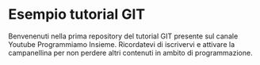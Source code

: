 # Esempio tutorial GIT 
Benvenenuti nella prima repository del tutorial GIT presente sul canale Youtube Programmiamo Insieme.
Ricordatevi di iscrivervi e attivare la campanellina per non perdere altri contenuti in ambito di programmazione.
